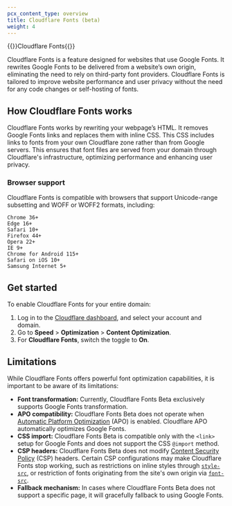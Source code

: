 ```yaml
---
pcx_content_type: overview
title: Cloudflare Fonts (beta)
weight: 4
---
```


{{<heading-pill style="beta">}}Cloudflare Fonts{{</heading-pill>}}

Cloudflare Fonts is a feature designed for websites that use Google Fonts. It rewrites Google Fonts to be delivered from a website’s own origin, eliminating the need to rely on third-party font providers. Cloudflare Fonts is tailored to improve website performance and user privacy without the need for any code changes or self-hosting of fonts.

## How Cloudflare Fonts works

Cloudflare Fonts works by rewriting your webpage’s HTML. It removes Google Fonts links and replaces them with inline CSS. This CSS includes links to fonts from your own Cloudflare zone rather than from Google servers. This ensures that font files are served from your domain through Cloudflare's infrastructure, optimizing performance and enhancing user privacy.

### Browser support

Cloudflare Fonts is compatible with browsers that support Unicode-range subsetting and WOFF or WOFF2 formats, including:

```
Chrome 36+ 
Edge 16+
Safari 10+ 
Firefox 44+ 
Opera 22+ 
IE 9+ 
Chrome for Android 115+ 
Safari on iOS 10+ 
Samsung Internet 5+ 
```

## Get started

To enable Cloudflare Fonts for your entire domain:

1. Log in to the [Cloudflare dashboard](https://dash.cloudflare.com/login), and select your account and domain.
2. Go to **Speed** > **Optimization** > **Content Optimization**.
3. For **Cloudflare Fonts**, switch the toggle to **On**.

## Limitations

While Cloudflare Fonts offers powerful font optimization capabilities, it is important to be aware of its limitations:

- **Font transformation:** Currently, Cloudflare Fonts Beta exclusively supports Google Fonts transformation.
- **APO compatibility:** Cloudflare Fonts Beta does not operate when [Automatic Platform Optimization](/automatic-platform-optimization/) (APO) is enabled. Cloudflare APO automatically optimizes Google Fonts.
- **CSS import:** Cloudflare Fonts Beta is compatible only with the `<link>` setup for Google Fonts and does not support the CSS `@import` method.
- **CSP headers:** Cloudflare Fonts Beta does not modify [Content Security Policy](https://developer.mozilla.org/en-US/docs/Web/HTTP/Headers/Content-Security-Policy) (CSP) headers. Certain CSP configurations may make Cloudflare Fonts stop working, such as restrictions on inline styles through [`style-src`](https://developer.mozilla.org/en-US/docs/Web/HTTP/Headers/Content-Security-Policy/style-src), or restriction of fonts originating from the site's own origin via [`font-src`](https://developer.mozilla.org/en-US/docs/Web/HTTP/Headers/Content-Security-Policy/font-src).
- **Fallback mechanism:** In cases where Cloudflare Fonts Beta does not support a specific page, it will gracefully fallback to using Google Fonts.
